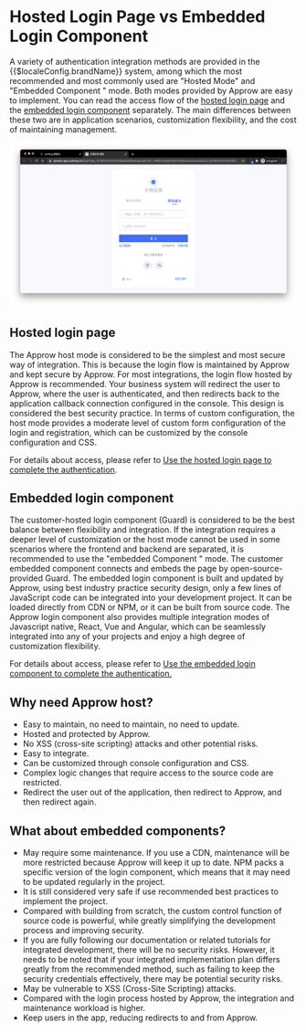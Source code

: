 # Hosted Login Page vs Embedded Login Component

<LastUpdated/>

A variety of authentication integration methods are provided in the {{$localeConfig.brandName}} system, among which the most recommended and most commonly used are "Hosted Mode" and "Embedded Component " mode. Both modes provided by Approw are easy to implement. You can read the access flow of the [hosted login page](/docs/en/guides/basics/authenticate-first-user/use-hosted-login-page.md) and the [embedded login component](/docs/en/guides/basics/authenticate-first-user/use-embeded-login-component/) separately. The main differences between these two are in application scenarios, customization flexibility, and the cost of maintaining management.

![](./images/login-page.png)

## Hosted login page

The Approw host mode is considered to be the simplest and most secure way of integration. This is because the login flow is maintained by Approw and kept secure by Approw. For most integrations, the login flow hosted by Approw is recommended. Your business system will redirect the user to Approw, where the user is authenticated, and then redirects back to the application callback connection configured in the console. This design is considered the best security practice. In terms of custom configuration, the host mode provides a moderate level of custom form configuration of the login and registration, which can be customized by the console configuration and CSS.

For details about access, please refer to [Use the hosted login page to complete the authentication](/docs/en/guides/basics/authenticate-first-user/use-hosted-login-page.md).

## Embedded login component

The customer-hosted login component (Guard) is considered to be the best balance between flexibility and integration. If the integration requires a deeper level of customization or the host mode cannot be used in some scenarios where the frontend and backend are separated, it is recommended to use the "embedded Component " mode. The customer embedded component connects and embeds the page by open-source-provided Guard. The embedded login component is built and updated by Approw, using best industry practice security design, only a few lines of JavaScript code can be integrated into your development project. It can be loaded directly from CDN or NPM, or it can be built from source code. The Approw login component also provides multiple integration modes of Javascript native, React, Vue and Angular, which can be seamlessly integrated into any of your projects and enjoy a high degree of customization flexibility.

For details about access, please refer to [Use the embedded login component to complete the authentication.](/docs/en/guides/basics/authenticate-first-user/use-embeded-login-component/)

## Why need Approw host?

- Easy to maintain, no need to maintain, no need to update.
- Hosted and protected by Approw.
- No XSS (cross-site scripting) attacks and other potential risks.
- Easy to integrate.
- Can be customized through console configuration and CSS.
- Complex logic changes that require access to the source code are restricted.
- Redirect the user out of the application, then redirect to Approw, and then redirect again.

## What about embedded components?

- May require some maintenance. If you use a CDN, maintenance will be more restricted because Approw will keep it up to date. NPM packs a specific version of the login component, which means that it may need to be updated regularly in the project.
- It is still considered very safe if use recommended best practices to implement the project.
- Compared with building from scratch, the custom control function of source code is powerful, while greatly simplifying the development process and improving security.
- If you are fully following our documentation or related tutorials for integrated development, there will be no security risks. However, it needs to be noted that if your integrated implementation plan differs greatly from the recommended method, such as failing to keep the security credentials effectively, there may be potential security risks.
- May be vulnerable to XSS (Cross-Site Scripting) attacks.
- Compared with the login process hosted by Approw, the integration and maintenance workload is higher.
- Keep users in the app, reducing redirects to and from Approw.
